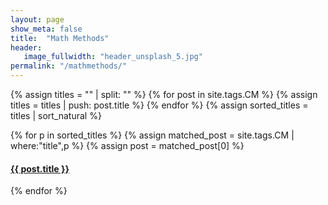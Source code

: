 ```yaml
---
layout: page
show_meta: false
title:  "Math Methods"
header:
   image_fullwidth: "header_unsplash_5.jpg"
permalink: "/mathmethods/"
---
```


{% assign titles = "" | split: "" %}
{% for post in site.tags.CM %}
    {% assign titles = titles | push: post.title %}
{% endfor %}
{% assign sorted_titles = titles | sort_natural %}

<div>
    {% for p in sorted_titles %}
    {% assign matched_post = site.tags.CM | where:"title",p %}
    {% assign post = matched_post[0] %}
    <h4><a href="{{ site.url }}{{ site.baseurl }}{{ post.url }}">{{ post.title }}</a></h4>
    {% endfor %}
</div>

